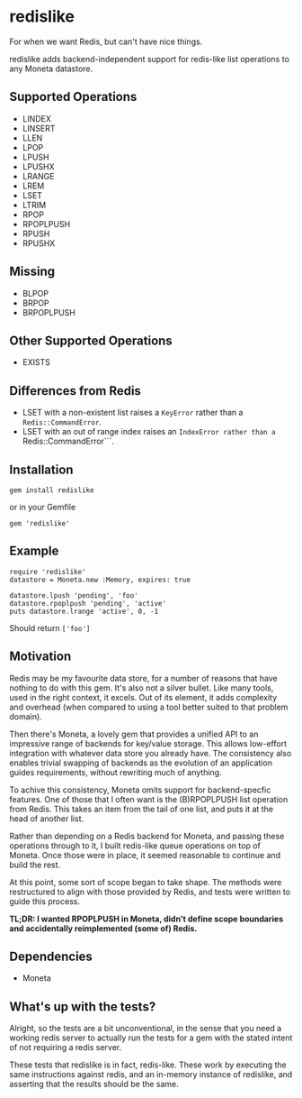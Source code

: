 redislike
=========

For when we want Redis, but can't have nice things.

redislike adds backend-independent support for redis-like list operations to any Moneta datastore.

Supported Operations
--------------------
* LINDEX
* LINSERT
* LLEN
* LPOP
* LPUSH
* LPUSHX
* LRANGE
* LREM
* LSET
* LTRIM
* RPOP
* RPOPLPUSH
* RPUSH
* RPUSHX

Missing
-------
* BLPOP
* BRPOP
* BRPOPLPUSH

Other Supported Operations
--------------------------
* EXISTS

Differences from Redis
----------------------
* LSET with a non-existent list raises a ```KeyError``` rather than a ```Redis::CommandError```.
* LSET with an out of range index raises an ```IndexError rather than a ```Redis::CommandError```.

Installation
------------

```gem install redislike```

or in your Gemfile

```gem 'redislike'```

Example
-----

```
require 'redislike'
datastore = Moneta.new :Memory, expires: true

datastore.lpush 'pending', 'foo'
datastore.rpoplpush 'pending', 'active'
puts datastore.lrange 'active', 0, -1
```

Should return ```['foo']```

Motivation
----------

Redis may be my favourite data store, for a number of reasons that have nothing to do with this gem. It's also not a silver bullet. Like many tools, used in the right context, it excels. Out of its element, it adds complexity and overhead (when compared to using a tool better suited to that problem domain).

Then there's Moneta, a lovely gem that provides a unified API to an impressive range of backends for key/value storage. This allows low-effort integration with whatever data store you already have. The consistency also enables trivial swapping of backends as the evolution of an application guides requirements, without rewriting much of anything.

To achive this consistency, Moneta omits support for backend-specfic features. One of those that I often want is the (B)RPOPLPUSH list operation from Redis. This takes an item from the tail of one list, and puts it at the head of another list.

Rather than depending on a Redis backend for Moneta, and passing these operations through to it, I built redis-like queue operations on top of Moneta. Once those were in place, it seemed reasonable to continue and build the rest.

At this point, some sort of scope began to take shape. The methods were restructured to align with those provided by Redis, and tests were written to guide this process.

**TL;DR: I wanted RPOPLPUSH in Moneta, didn't define scope boundaries and accidentally reimplemented (some of) Redis.**

Dependencies
------------
* Moneta

What's up with the tests?
-------------------------

Alright, so the tests are a bit unconventional, in the sense that you need a working redis server to actually run the tests for a gem with the stated intent of not requiring a redis server.

These tests that redislike is in fact, redis-like. These work by executing the same instructions against redis, and an in-memory instance of redislike, and asserting that the results should be the same.

